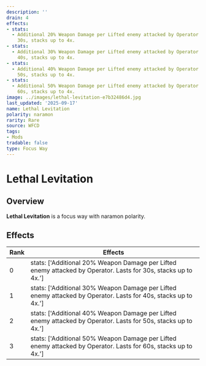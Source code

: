 ```yaml
---
description: ''
drain: 4
effects:
- stats:
  - Additional 20% Weapon Damage per Lifted enemy attacked by Operator. Lasts for
    30s, stacks up to 4x.
- stats:
  - Additional 30% Weapon Damage per Lifted enemy attacked by Operator. Lasts for
    40s, stacks up to 4x.
- stats:
  - Additional 40% Weapon Damage per Lifted enemy attacked by Operator. Lasts for
    50s, stacks up to 4x.
- stats:
  - Additional 50% Weapon Damage per Lifted enemy attacked by Operator. Lasts for
    60s, stacks up to 4x.
image: ../images/lethal-levitation-e7b32486d4.jpg
last_updated: '2025-09-17'
name: Lethal Levitation
polarity: naramon
rarity: Rare
source: WFCD
tags:
- Mods
tradable: false
type: Focus Way
---
```


# Lethal Levitation

## Overview

**Lethal Levitation** is a focus way with naramon polarity.

## Effects

| Rank | Effects |
|------|----------|
| 0 | stats: ['Additional 20% Weapon Damage per Lifted enemy attacked by Operator. Lasts for 30s, stacks up to 4x.'] |
| 1 | stats: ['Additional 30% Weapon Damage per Lifted enemy attacked by Operator. Lasts for 40s, stacks up to 4x.'] |
| 2 | stats: ['Additional 40% Weapon Damage per Lifted enemy attacked by Operator. Lasts for 50s, stacks up to 4x.'] |
| 3 | stats: ['Additional 50% Weapon Damage per Lifted enemy attacked by Operator. Lasts for 60s, stacks up to 4x.'] |

